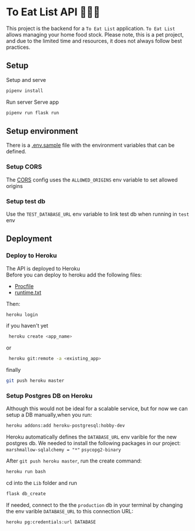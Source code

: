 # To Eat List API 🦑🥒🥢

This project is the backend for a `To Eat List` application. `To Eat List` allows managing your home food stock. Please note, this is a pet project, and due to the limited time and resources, it does not always follow best practices.

## Setup

Setup and serve
```BASH
pipenv install
```
Run server
Serve app
```BASH
pipenv run flask run
```

## Setup environment
There is a [.env.sample](./.env.sample) file with the environment variables that can be defined.

### Setup CORS
The [CORS](https://developer.mozilla.org/en-US/docs/Web/HTTP/CORS) config uses the `ALLOWED_ORIGINS` env variable to set allowed origins

### Setup test db
Use the `TEST_DATABASE_URL` env variable to link test db when running in `test` env

## Deployment
### Deploy to Heroku
The API is deployed to Heroku  
Before you can deploy to heroku add the following files: 
- [Procfile](./Procfile)
- [runtime.txt](./runtime.txt)

Then:
```BASH
heroku login    
```
if you haven't yet
```BASH
 heroku create <app_name>
```
or 
```BASH
 heroku git:remote -a <existing_app>
```
finally
```BASH
git push heroku master
```

### Setup Postgres DB on Heroku
Although this would not be ideal for a scalable service, but for now we can setup a DB manually,when you run:
```BASH
heroku addons:add heroku-postgresql:hobby-dev
```
Heroku automatically defines the `DATABASE_URL` env varible for the new postgres db.
We needed to install the following packages in our project:
`marshmallow-sqlalchemy = "*"`
`psycopg2-binary`

After `git push heroku master`, run the create command:
```BASH
heroku run bash
```
cd into the `Lib` folder and run

```BASH
flask db_create
```

If needed, connect to the the `production` db in your terminal by changing the env varible `DATABASE_URL` to this connection URL:

```
heroku pg:credentials:url DATABASE
```


